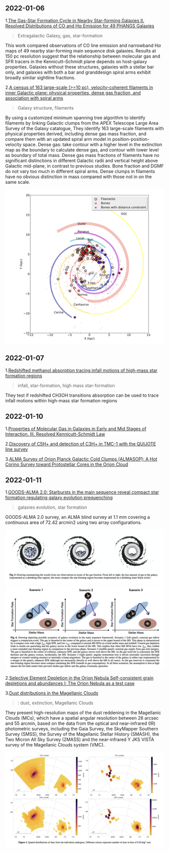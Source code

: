 ## 2022-01-06

1.[The Gas-Star Formation Cycle in Nearby Star-forming Galaxies II. Resolved Distributions of CO and Hα Emission for 49 PHANGS Galaxies](https://arxiv.org/abs/2201.01403)
> Extragalactic Galaxy, gas, star-formation

This work compared observations of CO line emission and narrowband H$\alpha$ maps of 49  nearby star-forming main sequence disk galaxies.
Results at 150 pc resolution suggest that the relationship between molecular gas and SFR tracers in the Kennicutt–Schmidt plane depends on host-galaxy properties.
Galaxies without these structures, galaxies with a stellar bar only, and galaxies with both a bar and granddesign spiral arms exhibit broadly similar sightline fractions.


2.[A census of 163 large-scale (>=10 pc), velocity-coherent filaments in inner Galactic plane: physical properties, dense gas fraction, and association with spiral arms](https://arxiv.org/abs/2201.01555)
>Galaxy structure, filaments

By using a customized minimum spanning tree algorithm to identify filaments by linking Galactic clumps from the APEX Telescope Large Area Survey of the Galaxy catalogue, They identify 163 large-scale filaments with physical properties derived, including dense gas mass fraction, and compare them with an updated spiral arm model in position-position-velocity space.
Dense gas:  take contour with a higher level in the extinction map as the boundary to calculate dense gas, and contour with lower level as boundary of total mass.
Dense gas mass fractions of filaments have no significant distinctions in different Galactic radii and vertical height above Galactic mid-plane, in contrast to previous studies.
Bone fraction and DGMF do not vary too much in different spiral arms.
Dense clumps in filaments have no obvious distinction in mass compared with those not in on the same scale.

<img src="Figures/image-2022010602.png" alt="image-2022010602" style="zoom:50%;" />

## 2022-01-07
1.[Redshifted methanol absorption tracing infall motions of high-mass star formation regions](https://arxiv.org/abs/2201.01792)
>infall, star-formation, high mass star-formation

They test if redshifted CH3OH transitions absorption can be used to trace infall motions within high-mass star formation regions

## 2022-01-10
1.[Properties of Molecular Gas in Galaxies in Early and Mid Stages of Interaction. III. Resolved Kennicutt-Schmidt Law](https://arxiv.org/abs/2201.02270)

2.[Discovery of C5H+ and detection of C3H+ in TMC-1 with the QUIJOTE line survey](https://arxiv.org/abs/2201.02434)

3.[ALMA Survey of Orion Planck Galactic Cold Clumps (ALMASOP): A Hot Corino Survey toward Protostellar Cores in the Orion Cloud](https://arxiv.org/abs/2201.02497)

## 2022-01-11
1.[GOODS-ALMA 2.0: Starbursts in the main sequence reveal compact star formation regulating galaxy evolution prequenching](https://arxiv.org/abs/2201.02633)
>galaxies evolution, star formation

GOODS-ALMA 2.0 survey, an ALMA blind survey at 1.1 mm covering a continuous area of 72.42 arcmin2 using two array configurations.

<img src="Figures/image-20220111-01.png" alt="image-20220111-01" style="zoom:50%;" />
<img src="Figures/image-20220111-02.png" alt="image-20220111-02" style="zoom:50%;" />

2.[Selective Element Depletion in the Orion Nebula Self-consistent grain depletions and abundances I: The Orion Nebula as a test case](https://arxiv.org/abs/2201.02882)

3.[Dust distributions in the Magellanic Clouds](https://arxiv.org/abs/2201.03152)
>: dust, extinction, Magellanic Clouds

They present high-resolution maps of the dust reddening in the Magellanic Clouds (MCs), which have a spatial angular resolution between 26 arcsec and 55 arcmin, based on the data from the optical and near-infrared (IR) photometric surveys, including the Gaia Survey, the SkyMapper Southern
Survey (SMSS), the Survey of the Magellanic Stellar History (SMASH), the Two Micron All Sky Survey (2MASS) and the near-infrared Y JKS VISTA survey of the Magellanic Clouds system (VMC).

<img src="Figures/image-20220111-03.png" alt="image-20220111-03" style="zoom:50%;" />


